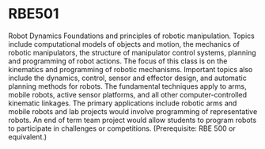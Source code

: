 # RBE501
Robot Dynamics
Foundations and principles of robotic manipulation. Topics include computational models of objects and motion, the mechanics of robotic manipulators, the structure of manipulator control systems, planning and programming of robot actions. The focus of this class is on the kinematics and programming of robotic mechanisms. Important topics also include the dynamics, control, sensor and effector design, and automatic planning methods for robots. The fundamental techniques apply to arms, mobile robots, active sensor platforms, and all other computer-controlled kinematic linkages. The primary applications include robotic arms and mobile robots and lab projects would involve programming of representative robots. An end of term team project would allow students to program robots to participate in challenges or competitions. (Prerequisite: RBE 500 or equivalent.)
